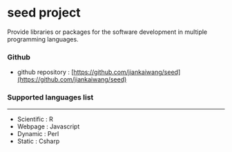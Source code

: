 # seed project

Provide libraries or packages for the software development in multiple programming languages.

### Github

* github repository : [https://github.com/jiankaiwang/seed](https://github.com/jiankaiwang/seed)

### Supported languages list
---

* Scientific : R
* Webpage : Javascript
* Dynamic : Perl
* Static : Csharp